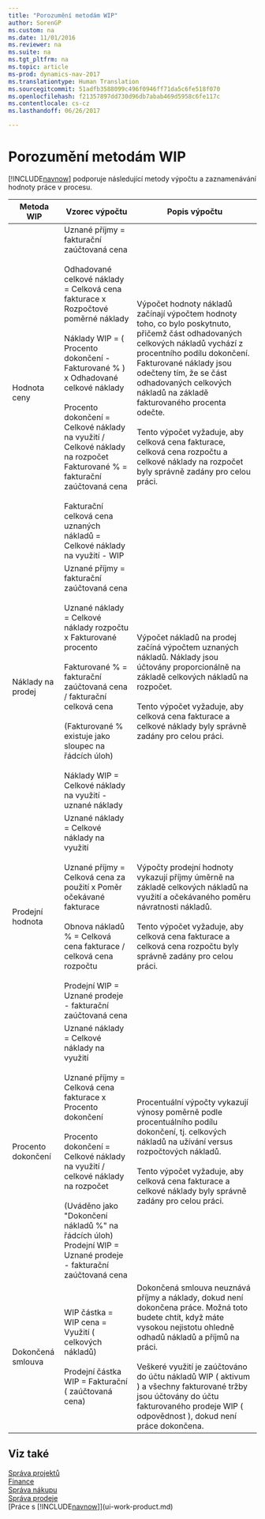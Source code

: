 ```yaml
---
title: "Porozumění metodám WIP"
author: SorenGP
ms.custom: na
ms.date: 11/01/2016
ms.reviewer: na
ms.suite: na
ms.tgt_pltfrm: na
ms.topic: article
ms-prod: dynamics-nav-2017
ms.translationtype: Human Translation
ms.sourcegitcommit: 51adfb3588099c496f0946ff71da5c6fe518f070
ms.openlocfilehash: f21357897dd730d96db7abab469d5958c6fe117c
ms.contentlocale: cs-cz
ms.lasthandoff: 06/26/2017

---
```


# <a name="understanding-wip-methods"></a>Porozumění metodám WIP

[!INCLUDE[navnow](includes/navnow_md.md)] podporuje následující metody výpočtu a zaznamenávání hodnoty práce v procesu.

|Metoda WIP |Vzorec výpočtu |Popis výpočtu|
|-----------|--------------------|-----------------------|
|Hodnota ceny|Uznané příjmy = fakturační zaúčtovaná cena<br /><br /> Odhadované celkové náklady = Celková cena fakturace x Rozpočtové poměrné náklady<br /><br /> Náklady WIP = \( Procento dokončení - Fakturované % \) x Odhadované celkové náklady<br /><br /> Procento dokončení = Celkové náklady na využití / Celkové náklady na rozpočet<br /> Fakturované % = fakturační zaúčtovaná cena<br /><br /> Fakturační celková cena uznaných nákladů = Celkové náklady na využití - WIP|Výpočet hodnoty nákladů začínají výpočtem hodnoty toho, co bylo poskytnuto, přičemž část odhadovaných celkových nákladů vychází z procentního podílu dokončení. Fakturované náklady jsou odečteny tím, že se část odhadovaných celkových nákladů na základě fakturovaného procenta odečte.<br /><br /> Tento výpočet vyžaduje, aby celková cena fakturace, celková cena rozpočtu a celkové náklady na rozpočet byly správně zadány pro celou práci.|
|Náklady na prodej|Uznané příjmy = fakturační zaúčtovaná cena<br /><br /> Uznané náklady = Celkové náklady rozpočtu x Fakturované procento<br /><br /> Fakturované % = fakturační zaúčtovaná cena / fakturační celková cena<br /><br /> \(Fakturované % existuje jako sloupec na řádcích úloh\)<br /><br /> Náklady WIP = Celkové náklady na využití - uznané náklady|Výpočet nákladů na prodej začíná výpočtem uznaných nákladů. Náklady jsou účtovány proporcionálně na základě celkových nákladů na rozpočet.<br /><br /> Tento výpočet vyžaduje, aby celková cena fakturace a celkové náklady byly správně zadány pro celou práci.|
|Prodejní hodnota|Uznané náklady = Celkové náklady na využití<br /><br /> Uznané příjmy = Celková cena za použití x Poměr očekávané fakturace<br /><br /> Obnova nákladů % = Celková cena fakturace / celková cena rozpočtu<br /><br /> Prodejní WIP = Uznané prodeje - fakturační zaúčtovaná cena|Výpočty prodejní hodnoty vykazují příjmy úměrně na základě celkových nákladů na využití a očekávaného poměru návratnosti nákladů.<br /><br /> Tento výpočet vyžaduje, aby celková cena fakturace a celková cena rozpočtu byly správně zadány pro celou práci.|
|Procento dokončení|Uznané náklady = Celkové náklady na využití<br /><br /> Uznané příjmy = Celková cena fakturace x Procento dokončení<br /><br /> Procento dokončení = Celkové náklady na využití / celkové náklady na rozpočet<br /><br /> \(Uváděno jako "Dokončení nákladů %" na řádcích úloh\)<br /> Prodejní WIP = Uznané prodeje - fakturační zaúčtovaná cena|Procentuální výpočty vykazují výnosy poměrně podle procentuálního podílu dokončení, tj. celkových nákladů na užívání versus rozpočtových nákladů.<br /><br /> Tento výpočet vyžaduje, aby celková cena fakturace a celkové náklady byly správně zadány pro celou práci.|
|Dokončená smlouva|WIP částka = WIP cena = Využití \( celkových nákladů\)<br /><br /> Prodejní částka WIP = Fakturační \( zaúčtovaná cena\)|Dokončená smlouva neuznává příjmy a náklady, dokud není dokončena práce. Možná toto budete chtít, když máte vysokou nejistotu ohledně odhadů nákladů a příjmů na práci.<br /><br /> Veškeré využití je zaúčtováno do účtu nákladů WIP \( aktivum \) a všechny fakturované tržby jsou účtovány do účtu fakturovaného prodeje WIP \( odpovědnost \), dokud není práce dokončena.|

## <a name="see-also"></a>Viz také
[Správa projektů](projects-manage-projects.md)  
[Finance](finance-setup.md)  
[Správa nákupu](purchasing-manage-purchasing.md)         
[Správa prodeje](sales-manage-sales.md)      
[Práce s [!INCLUDE[navnow](includes/navnow_md.md)]](ui-work-product.md)  

